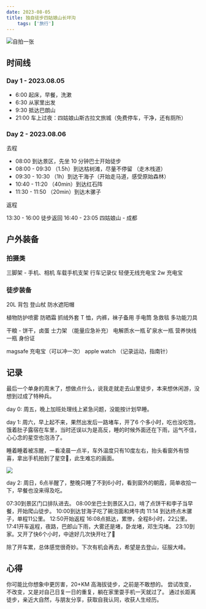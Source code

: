 ```yaml
---
date: 2023-08-05
title: 独自徒步四姑娘山长坪沟
	tags: ['旅行']
---
```


![自拍一张](https://cdn.jsdelivr.net/gh/goby-ao/picgo@main/img/IMG_0365.jpeg)

## 时间线
### Day 1 - 2023.08.05

- 6:00 起床，早餐，洗漱
- 6:30 从家里出发
- 9:30 抵达巴朗山
- 21:00 车上过夜：四姑娘山斯古拉文旅城（免费停车，干净，还有厕所）

### Day 2 - 2023.08.06

去程

- 08:00 到达景区，先坐 10 分钟巴士开始徒步
- 08:00 - 09:30 （1.5h）到达枯树滩，尽量不停留 （走木栈道）
- 09:30 - 10:30 （1h）到达干海子（开始走马道，感受原始森林）
- 10:40 - 11:20 （40min）到达红石阵
- 11:30 - 11:50 （20min）到达木骡子

返程

13:30 - 16:00 徒步返回
16:40 - 23:05 四姑娘山 - 成都

## 户外装备

### 拍摄类

三脚架 - 手机、相机
车载手机支架
行车记录仪
轻便无线充电宝
2w 充电宝

### 徒步装备

20L 背包
登山杖
防水遮阳帽

植物防护喷雾
防晒霜
抓绒外套
T 恤，内裤，袜子备用
手电筒
急救毯
多功能刀具

干粮 - 饼干，卤蛋
士力架 （能量应急补充）
电解质水一瓶
矿泉水一瓶
营养快线一瓶
身份证

magsafe 充电宝（可以冲一次）
apple watch （记录运动，指南针）

## 记录

最后一个单身的周末了，想做点什么，说我走就走去山里徒步，本来想休闲游，没想到过成了特种兵。

day 0: 周五，晚上加班处理线上紧急问题，没能按计划早睡。

day 1: 周六，早上起不来，果然出发后一路堵车，开了6 个多小时，吃也没吃饱，饿着肚子露宿在车里，当时还误以为是高反，睡的时候外面还在下雨，运气不佳，心心念的星空也泡汤了。

睡着睡着被冻醒，一看凌晨一点半，车外温度只有10度左右，抬头看窗外有惊喜，拿出手机拍到了星空🌌，此生难忘的画面。

![](https://cdn.jsdelivr.net/gh/goby-ao/picgo@main/img/IMG_0226.jpeg)

day 2: 周日，6点半醒了，整晚只睡了不到6小时，看到窗外的朝霞，简单收拾一下，早餐也没来得及吃。

07:30到景区门口排队进去。
08:00坐巴士到景区入口，啃了点饼干和李子当早餐，开始爬山徒步。
10:00到达甘海子吃了碗泡面和烤牛肉
11:14 到达终点木骡子，单程11公里。
12:50开始返程
16:08点抵达，累惨，全程8小时，22公里。
17:41开车返程，夜路，巴郎山下雨，大雾还是堵，卧龙堵，邓生沟堵。
23:10到家。又开了快6个小时，中途好几次快开吐了🤮

除了开车累，总体感觉很奇妙。下次有机会再去，希望是去登山，征服大峰。

## 心得

你可能比你想象中更厉害，20+KM 高海拔徒步，之前是不敢想的。
尝试改变，不改变，又是对自己日复一日的重复，躺在家里耍手机一天就过了。
通过长距离徒步，亲近大自然，与朋友分享，获取自我认同，收获人生经历。
